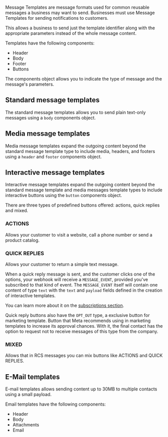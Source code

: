 Message Templates are message formats used for common reusable messages a business may want to send. Businesses must use Message Templates for sending notifications to customers.

This allows a business to send just the template identifier along with the appropriate parameters instead of the whole message content.

Templates have the following components:
* Header
* Body
* Footer
* Buttons

The components object allows you to indicate the type of message and the message's parameters.

## Standard message templates

The standard message templates allows you to send plain text-only messages using a <code>body</code> components object.

## Media message templates

Media message templates expand the outgoing content beyond the standard message template type to include media, headers, and footers using a <code>header</code> and <code>footer</code> components object.

## Interactive message templates

Interactive message templates expand the outgoing content beyond the standard message template and media messages template types to include interactive buttons using the <code>button</code> components object.

There are three types of predefined buttons offered: actions, quick replies and mixed.

### ACTIONS

Allows your customer to visit a website, call a phone number or send a product catalog.

### QUICK REPLIES

Allows your customer to return a simple text message.

When a quick reply message is sent, and the customer clicks one of the options, your webhook will receive a `MESSAGE_EVENT`, provided you've subscribed to that kind of event. The `MESSAGE_EVENT` itself will contain one content of type `text` with the <code>text</code> and <code>payload</code> fields defined in the creation of interactive templates.

You can learn more about it on the [subscriptions section](#section/MESSAGE).

Quick reply buttons also have the `OPT_OUT` type, a exclusive button for marketing template. Button that Meta recommends using in marketing templates to increase its approval chances. With it, the final contact has the option to request not to receive messages of this type from the company.

### MIXED

Allows that in RCS messages you can mix buttons like ACTIONS and QUICK REPLIES.

## E-Mail templates

E-mail templates allows sending content up to 30MB to multiple contacts using a small payload.

Email templates have the following components:
* Header
* Body
* Attachments
* Email
